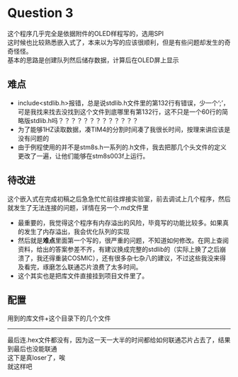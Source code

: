 # Question 3
这个程序几乎完全是依据附件的OLED样程写的，选用SPI                 
这时候也比较熟悉嵌入式了，本来以为写的应该很顺利，但是有些问题却发生的奇奇怪怪。           
基本的思路是创建队列然后储存数据，计算后在OLED屏上显示       
## 难点
- include<stdlib.h>报错，总是说stdlib.h文件里的第132行有错误，少一个‘;’，可是我找来找去没找到这个文件到底哪里有第132行，这不只是一个60行的简略版stdlib.h吗？？？？？？？？？？？？？          
- 为了能够1HZ读取数据，凑TIM4的分割时间凑了我很长时间，按理来讲应该是没有问题的
- 由于例程使用的并不是stm8s.h一系列的.h文件，我去把那几个头文件的定义更改了一遍，让他们能够在stm8s003f上运行。

## 待改进
这个嵌入式在完成初稿之后急急忙忙前往焊接实验室，前去调试上几个程序，然后就发生了无法连接的问题，详情在另一个.md文件里
- 最重要的，我觉得这个程序有内存溢出的风险，毕竟写的功能比较多。如果真的发生了内存溢出，我会优化队列的实现
- 然后就是**难点**里面第一个写的，很严重的问题，不知道如何修改。在网上查阅资料，给出的答案参差不齐，有建议换成完整的stdlib的（实际上换了之后崩溃了，我还得重装COSMIC），还有很多杂七杂八的建议，不过这些我没来得及看完，琢磨怎么联通芯片浪费了太多时间。
- 这个其实也是把库文件直接挂到项目文件里了。
## 配置
 用到的库文件+这个目录下的几个文件
***
最后连.hex文件都没有，因为这一天一大半的时间都给如何联通芯片占去了，结果到最后也没能联通       
这下是真loser了，唉          
就这样吧       